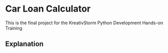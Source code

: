 # Car Loan Calculator

This is the final project for the KreativStorm Python Development Hands-on Training

## Explanation

